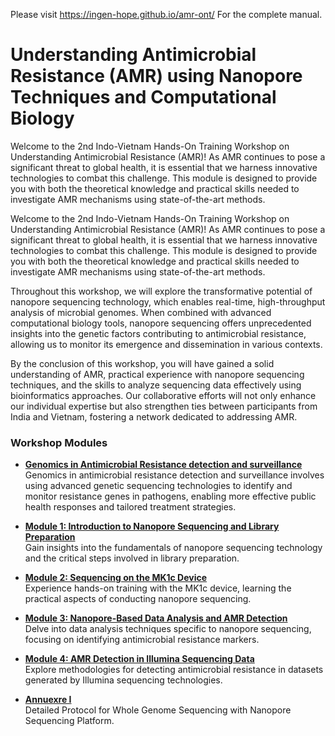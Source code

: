  <p>Please visit <a href="https://ingen-hope.github.io/amr-ont/" target="_blank">https://ingen-hope.github.io/amr-ont/</a> 
 For the complete manual.</p>
 
 <h1>Understanding Antimicrobial Resistance (AMR) using Nanopore Techniques and Computational Biology</h1>
 
<p>Welcome to the 2nd Indo-Vietnam Hands-On Training Workshop on Understanding Antimicrobial Resistance (AMR)! As AMR continues to pose a significant threat to global health, it is essential that we harness innovative technologies to combat this challenge. This module is designed to provide you with both the theoretical knowledge and practical skills needed to investigate AMR mechanisms using state-of-the-art methods.</p>

<p>Welcome to the 2nd Indo-Vietnam Hands-On Training Workshop on Understanding Antimicrobial Resistance (AMR)! As AMR continues to pose a significant threat to global health, it is essential that we harness innovative technologies to combat this challenge. This module is designed to provide you with both the theoretical knowledge and practical skills needed to investigate AMR mechanisms using state-of-the-art methods.</p>
<p>Throughout this workshop, we will explore the transformative potential of nanopore sequencing technology, which enables real-time, high-throughput analysis of microbial genomes. When combined with advanced computational biology tools, nanopore sequencing offers unprecedented insights into the genetic factors contributing to antimicrobial resistance, allowing us to monitor its emergence and dissemination in various contexts.</p>
<p>By the conclusion of this workshop, you will have gained a solid understanding of AMR, practical experience with nanopore sequencing techniques, and the skills to analyze sequencing data effectively using bioinformatics approaches. Our collaborative efforts will not only enhance our individual expertise but also strengthen ties between participants from India and Vietnam, fostering a network dedicated to addressing AMR.</p>
<h3>Workshop Modules</h3>
    <ul>
	 <li>
            <p><strong><a href="introduction.html" target="_blank"> Genomics in Antimicrobial Resistance detection and surveillance</a></strong><br>Genomics in antimicrobial resistance detection and surveillance involves using advanced genetic sequencing technologies to identify and monitor resistance genes in pathogens, enabling more effective public health responses and tailored treatment strategies.</p>
        </li>
          <li>
            <p><strong><a href="module1.html" target="_blank">Module 1: Introduction to Nanopore Sequencing and Library Preparation</a></strong><br>Gain insights into the fundamentals of nanopore sequencing technology and the critical steps involved in library preparation.</p>
        </li>
        <li>
            <p><strong><a href="module2.html" target="_blank">Module 2: Sequencing on the MK1c Device</a></strong><br>Experience hands-on training with the MK1c device, learning the practical aspects of conducting nanopore sequencing.</p>
        </li>
        <li>
            <p><strong><a href="module3.html" target="_blank">Module 3: Nanopore-Based Data Analysis and AMR Detection</a></strong><br>Delve into data analysis techniques specific to nanopore sequencing, focusing on identifying antimicrobial resistance markers.</p>
        </li>
        <li>
            <p><strong><a href="module4.html" target="_blank">Module 4: AMR Detection in Illumina Sequencing Data</a></strong><br>Explore methodologies for detecting antimicrobial resistance in datasets generated by Illumina sequencing technologies.</p>
	<li><p><strong><a href="annuexre.html" target="_blank">Annuexre I</a></strong><br>Detailed Protocol for Whole Genome Sequencing with Nanopore Sequencing Platform.</p>
        </li>
          </ul>

